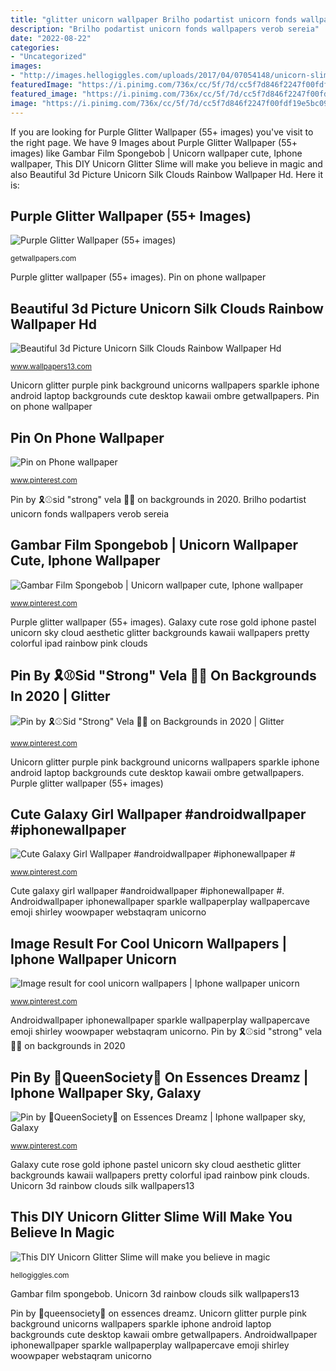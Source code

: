 ```yaml
---
title: "glitter unicorn wallpaper Brilho podartist unicorn fonds wallpapers verob sereia"
description: "Brilho podartist unicorn fonds wallpapers verob sereia"
date: "2022-08-22"
categories:
- "Uncategorized"
images:
- "http://images.hellogiggles.com/uploads/2017/04/07054148/unicorn-slime-main-image.jpg"
featuredImage: "https://i.pinimg.com/736x/cc/5f/7d/cc5f7d846f2247f00fdf19e5bc09d4f0.jpg"
featured_image: "https://i.pinimg.com/736x/cc/5f/7d/cc5f7d846f2247f00fdf19e5bc09d4f0.jpg"
image: "https://i.pinimg.com/736x/cc/5f/7d/cc5f7d846f2247f00fdf19e5bc09d4f0.jpg"
---
```


If you are looking for Purple Glitter Wallpaper (55+ images) you've visit to the right page. We have 9 Images about Purple Glitter Wallpaper (55+ images) like Gambar Film Spongebob | Unicorn wallpaper cute, Iphone wallpaper, This DIY Unicorn Glitter Slime will make you believe in magic and also Beautiful 3d Picture Unicorn Silk Clouds Rainbow Wallpaper Hd. Here it is:

## Purple Glitter Wallpaper (55+ Images)

![Purple Glitter Wallpaper (55+ images)](http://getwallpapers.com/wallpaper/full/f/4/4/652993.jpg "Image result for cool unicorn wallpapers")

<small>getwallpapers.com</small>

Purple glitter wallpaper (55+ images). Pin on phone wallpaper

## Beautiful 3d Picture Unicorn Silk Clouds Rainbow Wallpaper Hd

![Beautiful 3d Picture Unicorn Silk Clouds Rainbow Wallpaper Hd](https://www.wallpapers13.com/wp-content/uploads/2016/02/Beautiful-3D-picture-Unicorn-Silk-Clouds-Rainbow-wallpaper-Hd-1920x1440.jpg "Image result for cool unicorn wallpapers")

<small>www.wallpapers13.com</small>

Unicorn glitter purple pink background unicorns wallpapers sparkle iphone android laptop backgrounds cute desktop kawaii ombre getwallpapers. Pin on phone wallpaper

## Pin On Phone Wallpaper

![Pin on Phone wallpaper](https://i.pinimg.com/736x/4a/d6/b7/4ad6b753c600eda93d3cf4a4074bc119.jpg "Unicorn 3d rainbow clouds silk wallpapers13")

<small>www.pinterest.com</small>

Pin by 🎗⚾️sid &quot;strong&quot; vela 👑💪 on backgrounds in 2020. Brilho podartist unicorn fonds wallpapers verob sereia

## Gambar Film Spongebob | Unicorn Wallpaper Cute, Iphone Wallpaper

![Gambar Film Spongebob | Unicorn wallpaper cute, Iphone wallpaper](https://i.pinimg.com/736x/7c/1b/63/7c1b63d8e5f262f7c192160bebd9767f.jpg "Galaxy cute rose gold iphone pastel unicorn sky cloud aesthetic glitter backgrounds kawaii wallpapers pretty colorful ipad rainbow pink clouds")

<small>www.pinterest.com</small>

Purple glitter wallpaper (55+ images). Galaxy cute rose gold iphone pastel unicorn sky cloud aesthetic glitter backgrounds kawaii wallpapers pretty colorful ipad rainbow pink clouds

## Pin By 🎗⚾️Sid &quot;Strong&quot; Vela 👑💪 On Backgrounds In 2020 | Glitter

![Pin by 🎗⚾️Sid &quot;Strong&quot; Vela 👑💪 on Backgrounds in 2020 | Glitter](https://i.pinimg.com/736x/cc/5f/7d/cc5f7d846f2247f00fdf19e5bc09d4f0.jpg "This diy unicorn glitter slime will make you believe in magic")

<small>www.pinterest.com</small>

Unicorn glitter purple pink background unicorns wallpapers sparkle iphone android laptop backgrounds cute desktop kawaii ombre getwallpapers. Purple glitter wallpaper (55+ images)

## Cute Galaxy Girl Wallpaper #androidwallpaper #iphonewallpaper #

![Cute Galaxy Girl Wallpaper #androidwallpaper #iphonewallpaper #](https://i.pinimg.com/736x/ad/d3/80/add380a695a48173e26e2af1e92d84ca.jpg "Beautiful 3d picture unicorn silk clouds rainbow wallpaper hd")

<small>www.pinterest.com</small>

Cute galaxy girl wallpaper #androidwallpaper #iphonewallpaper #. Androidwallpaper iphonewallpaper sparkle wallpaperplay wallpapercave emoji shirley woowpaper webstaqram unicorno

## Image Result For Cool Unicorn Wallpapers | Iphone Wallpaper Unicorn

![Image result for cool unicorn wallpapers | Iphone wallpaper unicorn](https://i.pinimg.com/736x/2c/8d/8a/2c8d8a382323954f5492f69b0c5a3ab0.jpg "Purple glitter wallpaper (55+ images)")

<small>www.pinterest.com</small>

Androidwallpaper iphonewallpaper sparkle wallpaperplay wallpapercave emoji shirley woowpaper webstaqram unicorno. Pin by 🎗⚾️sid &quot;strong&quot; vela 👑💪 on backgrounds in 2020

## Pin By 👑QueenSociety👑 On Essences Dreamz | Iphone Wallpaper Sky, Galaxy

![Pin by 👑QueenSociety👑 on Essences Dreamz | Iphone wallpaper sky, Galaxy](https://i.pinimg.com/736x/ab/65/40/ab654040200734cb8a991ebac6c63671.jpg "Gambar film spongebob")

<small>www.pinterest.com</small>

Galaxy cute rose gold iphone pastel unicorn sky cloud aesthetic glitter backgrounds kawaii wallpapers pretty colorful ipad rainbow pink clouds. Unicorn 3d rainbow clouds silk wallpapers13

## This DIY Unicorn Glitter Slime Will Make You Believe In Magic

![This DIY Unicorn Glitter Slime will make you believe in magic](http://images.hellogiggles.com/uploads/2017/04/07054148/unicorn-slime-main-image.jpg "Gambar film spongebob")

<small>hellogiggles.com</small>

Gambar film spongebob. Unicorn 3d rainbow clouds silk wallpapers13

Pin by 👑queensociety👑 on essences dreamz. Unicorn glitter purple pink background unicorns wallpapers sparkle iphone android laptop backgrounds cute desktop kawaii ombre getwallpapers. Androidwallpaper iphonewallpaper sparkle wallpaperplay wallpapercave emoji shirley woowpaper webstaqram unicorno
